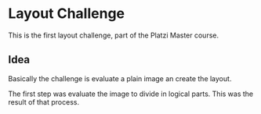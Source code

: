 # Layout Challenge
This is the first layout challenge, part of the Platzi Master course.

## Idea
Basically the challenge is evaluate a plain image an create the layout.

The first step was evaluate the image to divide in logical parts. This was the result of that process.


